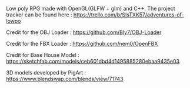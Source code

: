 Low poly RPG made with OpenGL(GLFW + glm) and C++. The project tracker can be found here : https://trello.com/b/SIsTXK57/adventures-of-lowpo

Credit for the OBJ Loader : https://github.com/Bly7/OBJ-Loader

Credit for the FBX Loader : https://github.com/nem0/OpenFBX

Credit for Base House Model : https://sketchfab.com/models/ceb601dbd4d1495885280ebaa9435e03

3D models developed by PigArt : https://www.blendswap.com/blends/view/71743

